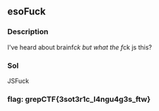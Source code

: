 ## esoFuck

### Description
I've heard about brainf*ck but what the f*ck js this?

### Sol
JSFuck

### flag: grepCTF{3sot3r1c_l4ngu4g3s_ftw}
